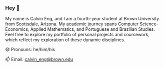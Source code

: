 ### Hey 👋
My name is Calvin Eng, and I am a fourth-year student at Brown University from Scottsdale, Arizona. My academic journey spans Computer Science-Economics, Applied Mathematics, and Portuguese and Brazilian Studies. Feel free to explore my portfolio of personal projects and coursework, which reflect my exploration of these dynamic disciplines.

😄 Pronouns: he/him/his

📫 Email: calvin_eng@brown.edu
